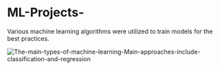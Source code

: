 # ML-Projects-
Various machine learning algorithms were utilized to train models for the best practices.

![The-main-types-of-machine-learning-Main-approaches-include-classification-and-regression](https://github.com/user-attachments/assets/196683d2-aa34-4b98-a5fd-67525ea69375)
